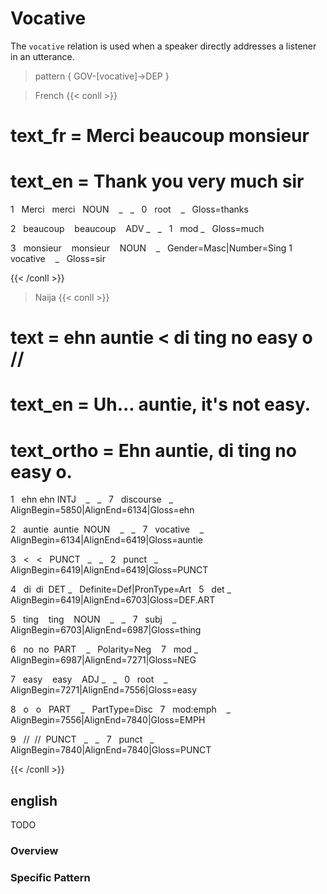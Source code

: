 # Vocative
The `vocative` relation is used when a speaker directly addresses a listener in an utterance.
 

> pattern { GOV-[vocative]->DEP }

> French
{{< conll >}}

# text_fr = Merci beaucoup monsieur

# text_en = Thank you very much sir

1   Merci   merci   NOUN    _   _   0   root    _   Gloss=thanks

2   beaucoup    beaucoup    ADV _   _   1   mod _   Gloss=much

3   monsieur    monsieur    NOUN    _   Gender=Masc|Number=Sing 1   vocative    _   Gloss=sir

{{< /conll >}}


> Naija
{{< conll >}}

# text = ehn auntie < di ting no easy o //

# text_en = Uh... auntie, it's not easy.

# text_ortho = Ehn auntie, di ting no easy o.

1   ehn ehn INTJ    _   _   7   discourse   _   AlignBegin=5850|AlignEnd=6134|Gloss=ehn

2   auntie  auntie  NOUN    _   _   7   vocative    _   AlignBegin=6134|AlignEnd=6419|Gloss=auntie

3   <   <   PUNCT   _   _   2   punct   _   AlignBegin=6419|AlignEnd=6419|Gloss=PUNCT

4   di  di  DET _   Definite=Def|PronType=Art   5   det _   AlignBegin=6419|AlignEnd=6703|Gloss=DEF.ART

5   ting    ting    NOUN    _   _   7   subj    _   AlignBegin=6703|AlignEnd=6987|Gloss=thing

6   no  no  PART    _   Polarity=Neg    7   mod _   AlignBegin=6987|AlignEnd=7271|Gloss=NEG

7   easy    easy    ADJ _   _   0   root    _   AlignBegin=7271|AlignEnd=7556|Gloss=easy

8   o   o   PART    _   PartType=Disc   7   mod:emph    _   AlignBegin=7556|AlignEnd=7840|Gloss=EMPH

9   //  //  PUNCT   _   _   7   punct   _   AlignBegin=7840|AlignEnd=7840|Gloss=PUNCT

{{< /conll >}}





## english

TODO
### Overview

### Specific Pattern


